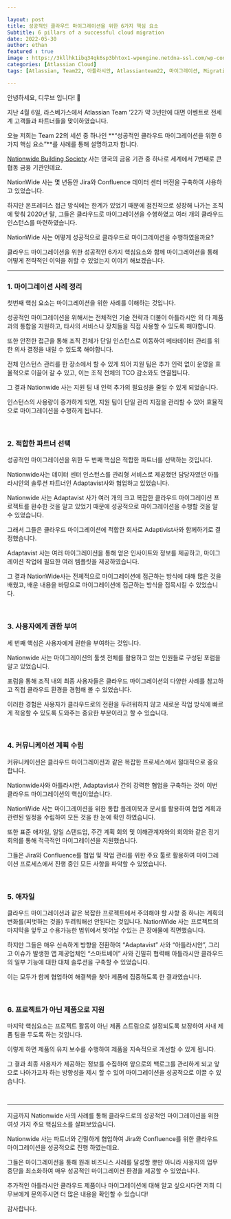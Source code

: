 ```yaml
---

layout: post
title: 성공적인 클라우드 마이그레이션을 위한 6가지 핵심 요소
Subtitle: 6 pillars of a successful cloud migration
date: 2022-05-30
author: ethan
featured : true
image : https://3kllhk1ibq34qk6sp3bhtox1-wpengine.netdna-ssl.com/wp-content/uploads/2020/12/pasted-image-0-1-1200x760.png
categories: [Atlassian Cloud]
tags: [Atlassian, Team22, 아틀라시안, Atlassianteam22, 마이그레이션, Migration, migration, pillar, 핵심, 클라우드, 클라우드 마이그레이션]

---
```






안녕하세요, 디무브 입니다! 🎈
<br/>

지난 4월 6일, 라스베가스에서 Atlassian Team ‘22가 약 3년만에 대면 이벤트로 전세계 고객들과 파트너들을 맞이하였습니다. 

 

오늘 저희는 Team 22의 세션 중 하나인 **“성공적인 클라우드 마이그레이션을 위한 6가지 핵심 요소”**를 사례를 통해 설명하고자 합니다.

[Nationwide Building Society](https://events.atlassian.com/team22/speaker/435979/caterina-notarbartolo-notarbartolo?i=Ks9OTgmhT8jSGUOo-h0PFAGgWruxMxbk) 사는 영국의 금융 기관 중 하나로 세계에서 7번째로 큰 협동 금융 기관인데요.

NationWide 사는 몇 년동안  Jira와 Confluence 데이터 센터 버전을 구축하여 사용하고 있었습니다. 

하지만 온프레미스 접근 방식에는 한계가 있었기 때문에 점진적으로 성장해 나가는 조직에 맞춰 2020년 말, 그들은 클라우드로 마이그레이션을 수행하였고 여러 개의 클라우드 인스턴스를 마련하였습니다.  

NationWide 사는 어떻게 성공적으로 클라우드로 마이그레이션을 수행하였을까요? 

클라우드 마이그레이션을 위한 성공적인 6가지 핵심요소와 함께 마이그레이션을 통해 어떻게 전략적인 이익을 취할 수 있었는지 이야기 해보겠습니다.<br/>

---

### 1. 마이그레이션 사례 정리

 

첫번째 핵심 요소는 마이그레이션을 위한 사례를 이해하는 것입니다. 

 

성공적인 마이그레이션을 위해서는 전체적인 기술 전략과 더불어 아틀라시안 외 타 제품과의 통합을 지원하고, 타사의 서비스나 장치들을 직접 사용할 수 있도록 해야합니다. 

또한 안전한 접근을 통해 조직 전체가 단일 인스턴스로 이동하여 메타데이터 관리를 위한 의사 결정을 내릴 수 있도록 해야합니다.

전체 인스턴스 관리를 한 장소에서 할 수 있게 되어 지원 팀은 추가 인력 없이 운영을 효율적으로 이끌어 갈 수 있고, 이는 조직 전체의 TCO 감소와도 연결됩니다. 

그 결과 Nationwide 사는 지원 팀 내 인력 추가의 필요성을 줄일 수 있게 되었습니다. 

인스턴스의 사용량이 증가하게 되면, 지원 팀이 단일 관리 지점을 관리할 수 있어 효율적으로 마이그레이션을 수행하게 됩니다.

 <br/>

### 2. 적합한 파트너 선택

성공적인 마이그레이션을 위한 두 번째 핵심은 적합한 파트너를 선택하는 것입니다. 

Nationwide사는 데이터 센터 인스턴스를 관리형 서비스로 제공했던 담당자였던 아틀라시안의 솔루션 파트너인 Adaptavist사와 협업하고 있었습니다. 

Nationwide 사는 Adaptavist 사가 여러 개의 크고 복잡한 클라우드 마이그레이션 프로젝트를 완수한 것을 알고 있었기 때문에 성공적으로 마이그레이션을 수행할 것을 알 수 있었습니다.

그래서 그들은 클라우드 마이그레이션에 적합한 회사로 Adaptivist사와 함께하기로 결정했습니다. 

Adaptavist 사는 여러 마이그레이션을 통해 얻은 인사이트와 정보를 제공하고, 마이그레이션 작업에 필요한 여러 템플릿을 제공하였습니다. 

그 결과 NationWide사는 전체적으로 마이그레이션에 접근하는 방식에 대해 많은 것을 배웠고, 배운 내용을 바탕으로 마이그레이션에 접근하는 방식을 접목시킬 수 있었습니다.

  <br/>

### 3. 사용자에게 권한 부여

세 번째 핵심은 사용자에게 권한을 부여하는 것입니다. 

Nationwide 사는 마이그레이션의 툴셋 전체를 활용하고 있는 인원들로 구성된 포럼을 알고 있었습니다. 

포럼을 통해 조직 내의 최종 사용자들은 클라우드 마이그레이션의 다양한 사례를 참고하고 직접 클라우드 환경을 경험해 볼 수 있었습니다.  

이러한 경험은 사용자가 클라우드로의 전환을 두려워하지 않고 새로운 작업 방식에 빠르게 적응할 수 있도록 도와주는 중요한 부분이라고 할 수 있습니다. 

  <br/>

### 4.  커뮤니케이션 계획 수립

커뮤니케이션은 클라우드 마이그레이션과 같은 복잡한 프로세스에서 절대적으로 중요합니다. 

Nationwide사와 아틀라시안, Adaptavist사 간의 강력한 협업을 구축하는 것이 이번 클라우드 마이그레이션의 핵심이었습니다. 

 

NationWide 사는 마이그레이션을 위한 통합 플레이북과 문서를 활용하여 협업 계획과 관련된 일정을 수립하여 모든 것을 한 눈에 확인 하였습니다. 

또한 표준 애자일, 일일 스탠드업, 주간 계획 회의 및 이해관계자와의 회의와 같은 정기 회의를 통해 적극적인 마이그레이션을 지원했습니다.  

그들은 Jira와 Confluence를 협업 및 작업 관리를 위한 주요 툴로 활용하여 마이그레이션 프로세스에서 진행 중인 모든 사항을 파악할 수 있었습니다.

  <br/>

### 5. 애자일

클라우드 마이그레이션과 같은 복잡한 프로젝트에서 주의해야 할 사항 중 하나는 계획의 변화를(피벗하는 것을) 두려워해선 안된다는 것입니다. NationWide 사는 프로젝트의 마지막을 앞두고 수용가능한 범위에서 벗어날 수있는 큰 장애물에 직면했습니다.

 

하지만 그들은 매우 신속하게 방향을 전환하여 “Adaptavist” 사와 “아틀라시안”, 그리고 이슈가 발생한 앱 제공업체인 “스마트베어” 사와 긴밀히 협력해 아틀라시안 클라우드의 일부 기능에 대한 대체 솔루션을 구축할 수 있었습니다.  

이는 모두가 함께 협업하여 해결책을 찾아 제품에 집중하도록 한 결과였습니다.

  <br/>

### 6. 프로젝트가 아닌 제품으로 지원

마지막 핵심요소는 프로젝트 활동이 아닌 제품 스트림으로 설정되도록 보장하여 사내 제품 팀을 두도록 하는 것입니다. 

이렇게 하면 제품의 유지 보수를 수행하여 제품을 지속적으로 개선할 수 있게 됩니다.

그 결과 최종 사용자가 제공하는 정보를 수집하여 앞으로의 백로그를 관리하게 되고 앞으로 나아가고자 하는 방향성을 제시 할 수 있어 마이그레이션을 성공적으로 이끌 수 있습니다.

  <br/>

------

지금까지 Nationwide 사의 사례를 통해 클라우드로의 성공적인 마이그레이션을 위한 여섯 가지 주요 핵심요소를 살펴보았습니다.  

 

Nationwide 사는 파트너와 긴밀하게 협업하여 Jira와 Confluence를 위한 클라우드 마이그레이션을 성공적으로 진행 하였는데요. 

그들은 마이그레이션을 통해 원래 비즈니스 사례를 달성할 뿐만 아니라 사용자의 업무 중단을 최소화하여 매우 성공적인 마이그레이션 환경을 제공할 수 있었습니다. 

 

추가적인 아틀라시안 클라우드 제품이나 마이그레이션에 대해 알고 싶으시다면 저희 디무브에게 문의주시면 더 많은 내용을 확인할 수 있습니다!

 

감사합니다.
